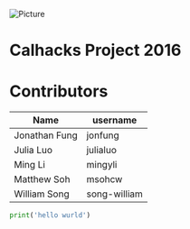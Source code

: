 
![Picture](https://files.catbox.moe/e05xsj.png)

# Calhacks Project 2016

# Contributors
| Name  | username |
| ------------- | ------------- |
| Jonathan Fung  | jonfung  |
| Julia Luo  | julialuo  |
| Ming Li | mingyli |
| Matthew Soh | msohcw |
| William Song | song-william |


```python
print('hello wurld')
```